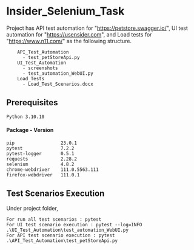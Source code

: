 # Insider_Selenium_Task
  Project has 
  API test automation for "https://petstore.swagger.io/",
  UI test automation for "https://usensider.com", and 
  Load tests for "https://www.n11.com/" as the following structure.
  
        API_Test_Automation
          - test_petStoreApi.py
        UI_Test_Automation
          - screenshots
          - test_automation_WebUI.py
        Load_Tests
          - Load_Test_Scenarios.docx
    
## Prerequisites
    Python 3.10.10

#### Package - Version
    pip                 23.0.1
    pytest              7.2.2
    pytest-logger       0.5.1
    requests            2.28.2
    selenium            4.8.2
    chrome-webdriver    111.0.5563.111
    firefox-webdriver   111.0.1

## Test Scenarios Execution
Under project folder,

    For run all test scenarios : pytest
    For UI test scenario execution : pytest --log=INFO .\UI_Test_Automation\test_automation_WebUI.py
    For API test scenario execution : pytest .\API_Test_Automation\test_petStoreApi.py
